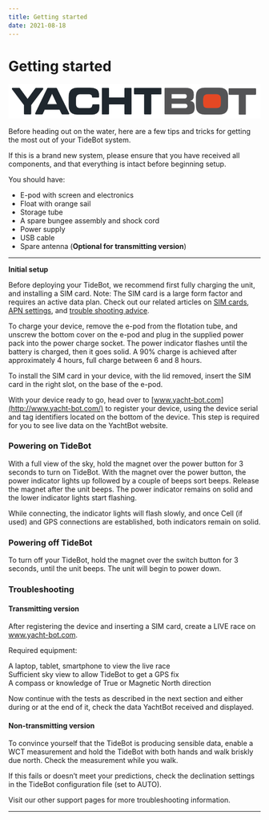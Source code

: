 ```yaml
---
title: Getting started
date: 2021-08-18
---
```


# Getting started

<img src="../../../assets/images/_EigtnJdudpM5196h_eLIS6CtmQMa5utLA.png" alt="" width="559px" height="68.14px" />

Before heading out on the water, here are a few tips and tricks for getting the most out of your TideBot system.

If this is a brand new system, please ensure that you have received all components, and that everything is intact before beginning setup.

You should have:

- E-pod with screen and electronics
- Float with orange sail
- Storage tube
- A spare bungee assembly and shock cord
- Power supply
- USB cable
- Spare antenna (**Optional for transmitting version**)

______________________________________________________________________

**Initial setup**

Before deploying your TideBot, we recommend first fully charging the unit, and installing a SIM card. Note: The SIM card is a large form factor and requires an active data plan. Check out our related articles on [SIM cards](<../../YachtBot%20Products/YachtBot%20product%20family%20fundamentals/SD%20(local%20memory%20storage)%20and%20SIM%20cards.md>), [APN settings](../../YachtBot%20Products/YachtBot%20product%20family%20fundamentals/SIM%20card%20APN%20settings%20for%20common%20providers.md), and [trouble shooting advice](../../YachtBot%20Products/YachtBot%20product%20family%20fundamentals/Cellular%20connectivity%20trouble%20shooting.md).

To charge your device, remove the e-pod from the flotation tube, and unscrew the bottom cover on the e-pod and plug in the supplied power pack into the power charge socket. The power indicator flashes until the battery is charged, then it goes solid. A 90% charge is achieved after approximately 4 hours, full charge between 6 and 8 hours.

To install the SIM card in your device, with the lid removed, insert the SIM card in the right slot, on the base of the e-pod.

With your device ready to go, head over to [www.yacht-bot.com](http://www.yacht-bot.com/) to register your device, using the device serial and tag identifiers located on the bottom of the device. This step is required for you to see live data on the YachtBot website.

### Powering on TideBot

With a full view of the sky, hold the magnet over the power button for 3 seconds to turn on TideBot. With the magnet over the power button, the power indicator lights up followed by a couple of beeps sort beeps. Release the magnet after the unit beeps. The power indicator remains on solid and the lower indicator lights start flashing.

While connecting, the indicator lights will flash slowly, and once Cell (if used) and GPS connections are established, both indicators remain on solid.

### Powering off TideBot

To turn off your TideBot, hold the magnet over the switch button for 3 seconds, until the unit beeps. The unit will begin to power down.

### Troubleshooting

#### Transmitting version
After registering the device and inserting a SIM card, create a LIVE race on www.yacht-bot.com.

Required equipment:

A laptop, tablet, smartphone to view the live race\
Sufficient sky view to allow TideBot to get a GPS fix\
A compass or knowledge of True or Magnetic North direction

Now continue with the tests as described in the next section and either during or at the end of it, check the data YachtBot received and displayed.

#### Non-transmitting version
To convince yourself that the TideBot is producing sensible data, enable a WCT measurement and hold the TideBot with both hands and walk briskly due north. Check the measurement while you walk.

If this fails or doesn’t meet your predictions, check the declination settings in the TideBot configuration file (set to AUTO).

Visit our other support pages for more troubleshooting information.

______________________________________________________________________
